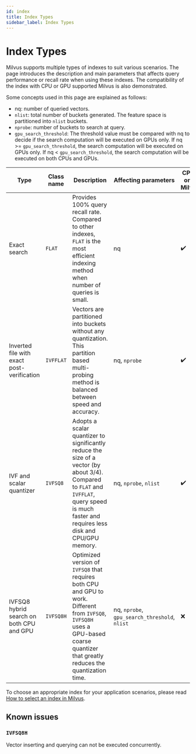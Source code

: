 ```yaml
---
id: index
title: Index Types
sidebar_label: Index Types
---
```


# Index Types

Milvus supports multiple types of indexes to suit various scenarios. The page introduces the description and main parameters that affects query performance or recall rate when using these indexes. The compatibility of the index with CPU or GPU supported Milvus is also demonstrated.

Some concepts used in this page are explained as follows:

- nq: number of queried vectors.
- `nlist`: total number of buckets generated. The feature space is partitioned into `nlist` buckets. 
- `nprobe`: number of buckets to search at query.
- `gpu_search_threshold`: The threshold value must be compared with nq to decide if the search computation will be executed on GPUs only. If nq >= `gpu_search_threshold`, the search computation will be executed on GPUs only. If nq < `gpu_search_threshold`, the search computation will be executed on both CPUs and GPUs.

| Type                                       | Class name | Description                                                  | Affecting parameters                          | CPU-only Milvus    | GPU-enabled Milvus |
| ------------------------------------------ | ---------- | ------------------------------------------------------------ | --------------------------------------------- | ------------------ | ------------------ |
| Exact search                               | `FLAT`     | Provides 100% query recall rate. Compared to other indexes, `FLAT` is the most efficient indexing method when number of queries is small. | nq                                            | :heavy_check_mark: | :heavy_check_mark: |
| Inverted file with exact post-verification | `IVFFLAT`  | Vectors are partitioned into buckets without any quantization. This partition based multi-probing method is balanced between speed and accuracy. | nq, `nprobe`                                  | :heavy_check_mark: | :heavy_check_mark: |
| IVF and scalar quantizer                   | `IVFSQ8`   | Adopts a scalar quantizer to significantly reduce the size of a vector (by about 3/4). Compared to `FLAT` and `IVFFLAT`, query speed is much faster and requires less disk and CPU/GPU memory. | nq, `nprobe`, `nlist`                         | :heavy_check_mark: | :heavy_check_mark: |
| IVFSQ8 hybrid search on both CPU and GPU   | `IVFSQ8H`  | Optimized version of `IVFSQ8` that requires both CPU and GPU to work. Different from `IVFSQ8`,  `IVFSQ8H` uses a GPU-based coarse quantizer that greatly reduces the quantization time. | nq, `nprobe`, `gpu_search_threshold`, `nlist` | :x:                | :heavy_check_mark: |

To choose an appropriate index for your application scenarios, please read [How to select an index in Milvus](https://medium.com/@milvusio/how-to-choose-an-index-in-milvus-4f3d15259212).

## Known issues

### `IVFSQ8H`

Vector inserting and querying can not be executed concurrently.


